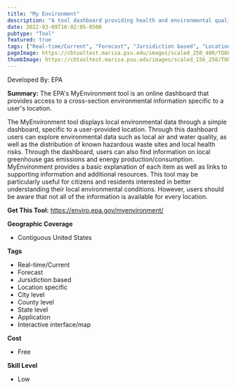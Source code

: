 ```yaml
---
title: "My Environment"
description: "A tool dashboard providing health and environmental quality assessments for the chosen locality "
date: 2022-03-09T16:02:05-0500
pubtype: "Tool"
featured: true
tags: ["Real-time/Current", "Forecast", "Jursidiction based", "Location specific", "City level", "County level", "State level", "Application", "Interactive interface/map"]
pageImage: https://cbtooltest.marisa.psu.edu/images/scaled_250_400/TOOLID_26.0_ScreenCapture-1.png
thumbImage: https://cbtooltest.marisa.psu.edu/images/scaled_156_250/TOOLID_26.0_ScreenCapture-1.png
---
```

Developed By: EPA

**Summary:** The EPA's MyEnvironment tool is an online dashboard that provides access to a cross-section environmental information specific to a user's location. 

The MyEnvironment tool displays local environmental data through a simple dashboard, specific to a user-provided location. Through this dashboard users can explore environmental data such as local air and water quality, as well as the distribution of known hazardous waste sites and local health risks. Through the dashboard, users can also find information on local greenhouse gas emissions and energy production/consumption. MyEnvironment provides a basic explanation of each item as well as links to supporting information and additional resources. This tool may be particularly useful for citizens and residents interested in better understanding their local environmental conditions. However, users should be aware that not all of the information is available for every location. 



__**Get This Tool:**__ https://enviro.epa.gov/myenvironment/

__**Geographic Coverage**__
- Contiguous United States

__**Tags**__
-  Real-time/Current
-  Forecast
-  Jursidiction based
-  Location specific
-  City level
-  County level
-  State level
-  Application
-  Interactive interface/map

__**Cost**__
- Free

__**Skill Level**__
- Low
